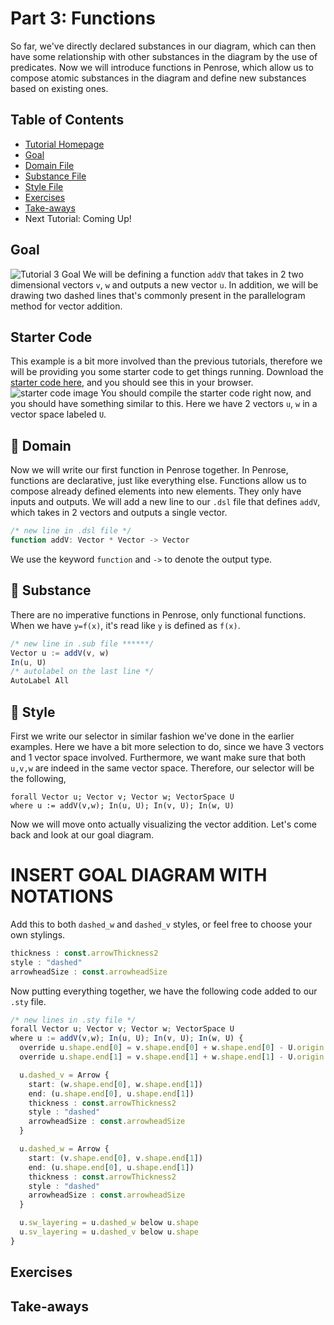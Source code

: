 # Part 3: Functions 
So far, we've directly declared substances in our diagram, which can then have some relationship with other substances in the diagram by the use of predicates. Now we will introduce functions in Penrose, which allow us to compose atomic substances in the diagram and define new substances based on existing ones. 

## Table of Contents
* [Tutorial Homepage](https://github.com/penrose/penrose/blob/docs-edit/tutorial/tutorial.md)
* [Goal](https://github.com/penrose/penrose/blob/docs-edit/tutorial/tutorial-p3.md#goal)
* [Domain File](https://github.com/penrose/penrose/blob/docs-edit/tutorial/tutorial-p3.md#page_facing_up-domain)
* [Substance File](https://github.com/penrose/penrose/blob/docs-edit/tutorial/tutorial-p3.md#page_facing_up-substance)
* [Style File](https://github.com/penrose/penrose/blob/docs-edit/tutorial/tutorial-p3.md#page_facing_up-style)
* [Exercises](https://github.com/penrose/penrose/blob/docs-edit/tutorial/tutorial-p3.md#exercises)
* [Take-aways](https://github.com/penrose/penrose/blob/docs-edit/tutorial/tutorial-p3.md#take-aways)
* Next Tutorial: Coming Up! 

## Goal
![Tutorial 3 Goal](https://github.com/penrose/penrose/blob/docs-edit/assets/tutorial/part3/goal_withlabel.png)
We will be defining a function `addV` that takes in 2 two dimensional vectors `v`, `w` and outputs a new vector `u`. In addition, we will be drawing two dashed lines that's commonly present in the parallelogram method for vector addition. 

## Starter Code
This example is a bit more involved than the previous tutorials, therefore we will be providing you some starter code to get things running. 
Download the [starter code here](https://github.com/penrose/penrose/tree/docs-edit/tutorial/starter-code/tutorial-p3), and you should see this in your browser. 
![starter code image](https://github.com/penrose/penrose/blob/docs-edit/assets/tutorial/part3/starter_code.png)
You should compile the starter code right now, and you should have something similar to this. Here we have 2 vectors `u`, `w` in a vector space labeled `U`. 

## :page_facing_up: Domain
Now we will write our first function in Penrose together. In Penrose, functions are declarative, just like everything else. Functions allow us to compose already defined elements into new elements. They only have inputs and outputs. We will add a new line to our `.dsl` file that defines `addV`, which takes in 2 vectors and outputs a single vector. 
```typescript
/* new line in .dsl file */
function addV: Vector * Vector -> Vector
```
We use the keyword `function` and `->` to denote the output type.

## :page_facing_up: Substance
There are no imperative functions in Penrose, only functional functions. When we have `y=f(x)`, it's read like `y` is defined as `f(x)`. 

```typescript
/* new line in .sub file ******/
Vector u := addV(v, w)
In(u, U)
/* autolabel on the last line */
AutoLabel All
```
## :page_facing_up: Style
First we write our selector in similar fashion we've done in the earlier examples. Here we have a bit more selection to do, since we have 3 vectors and 1 vector space involved. Furthermore, we want make sure that both `u,v,w` are indeed in the same vector space. Therefore, our selector will be the following,
```
forall Vector u; Vector v; Vector w; VectorSpace U
where u := addV(v,w); In(u, U); In(v, U); In(w, U)
```
Now we will move onto actually visualizing the vector addition. Let's come back and look at our goal diagram. 
# INSERT GOAL DIAGRAM WITH NOTATIONS

Add this to both `dashed_w` and `dashed_v` styles, or feel free to choose your own stylings. 
```typescript
thickness : const.arrowThickness2
style : "dashed"
arrowheadSize : const.arrowheadSize
```

Now putting everything together, we have the following code added to our `.sty` file. 
```typescript
/* new lines in .sty file */
forall Vector u; Vector v; Vector w; VectorSpace U
where u := addV(v,w); In(u, U); In(v, U); In(w, U) {
  override u.shape.end[0] = v.shape.end[0] + w.shape.end[0] - U.origin[0]
  override u.shape.end[1] = v.shape.end[1] + w.shape.end[1] - U.origin[1]

  u.dashed_v = Arrow {
    start: (w.shape.end[0], w.shape.end[1])
    end: (u.shape.end[0], u.shape.end[1])
    thickness : const.arrowThickness2
    style : "dashed"
    arrowheadSize : const.arrowheadSize
  }

  u.dashed_w = Arrow {
    start: (v.shape.end[0], v.shape.end[1])
    end: (u.shape.end[0], u.shape.end[1])
    thickness : const.arrowThickness2
    style : "dashed"
    arrowheadSize : const.arrowheadSize
  }

  u.sw_layering = u.dashed_w below u.shape
  u.sv_layering = u.dashed_v below u.shape
}
```
## Exercises

## Take-aways


